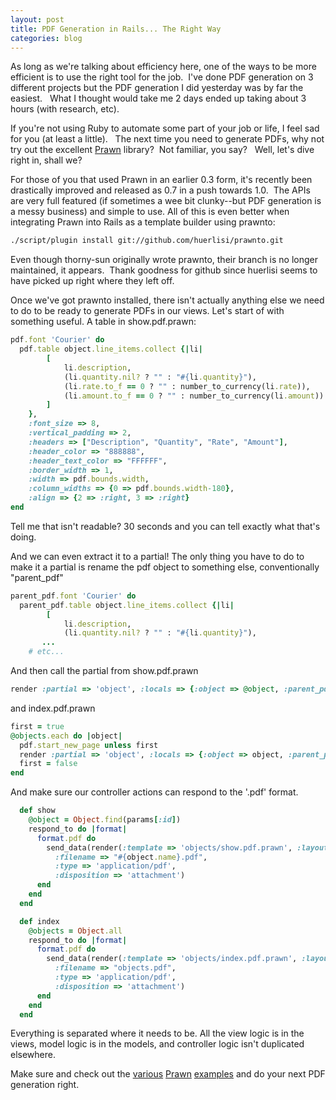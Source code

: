 ```yaml
---
layout: post
title: PDF Generation in Rails... The Right Way
categories: blog
---
```

As long as we're talking about efficiency here, one of the ways to be more efficient is to use the right tool for the job.  I've done PDF generation on 3 different projects but the PDF generation I did yesterday was by far the easiest.   What I thought would take me 2 days ended up taking about 3 hours (with research, etc).

If you're not using Ruby to automate some part of your job or life, I feel sad for you (at least a little).   The next time you need to generate PDFs, why not try out the excellent <a title="Prawn : PDF Generation Done Right" href="http://github.com/sandal/prawn" target="_blank">Prawn</a> library?  Not familiar, you say?   Well, let's dive right in, shall we?

For those of you that used Prawn in an earlier 0.3 form, it's recently been drastically improved and released as 0.7 in a push towards 1.0.  The APIs are very full featured (if sometimes a wee bit clunky--but PDF generation is a messy business) and simple to use.  All of this is even better when integrating Prawn into Rails as a template builder using prawnto:

``` bash
./script/plugin install git://github.com/huerlisi/prawnto.git
```

Even though thorny-sun originally wrote prawnto, their branch is no longer maintained, it appears.  Thank goodness for github since huerlisi seems to have picked up right where they left off.

Once we've got prawnto installed, there isn't actually anything else we need to do to be ready to generate PDFs in our views.   Let's start of with something useful.   A table in show.pdf.prawn:

``` ruby
pdf.font 'Courier' do
  pdf.table object.line_items.collect {|li| 
  		[ 
  			li.description, 
  			(li.quantity.nil? ? "" : "#{li.quantity}"), 
  			(li.rate.to_f == 0 ? "" : number_to_currency(li.rate)), 
  			(li.amount.to_f == 0 ? "" : number_to_currency(li.amount))
  		]
  	}, 
  	:font_size => 8,
  	:vertical_padding => 2,
  	:headers => ["Description", "Quantity", "Rate", "Amount"],
  	:header_color => "888888",
  	:header_text_color => "FFFFFF",
  	:border_width => 1,
  	:width => pdf.bounds.width,
  	:column_widths => {0 => pdf.bounds.width-180},
  	:align => {2 => :right, 3 => :right}
end
```

Tell me that isn't readable?   30 seconds and you can tell exactly what that's doing.

And we can even extract it to a partial!   The only thing you have to do to make it a partial is rename the pdf object to something else, conventionally "parent_pdf"

``` ruby
parent_pdf.font 'Courier' do
  parent_pdf.table object.line_items.collect {|li| 
  		[ 
  			li.description, 
  			(li.quantity.nil? ? "" : "#{li.quantity}"), 
       ...
    # etc...
```

And then call the partial from show.pdf.prawn

``` ruby
render :partial => 'object', :locals => {:object => @object, :parent_pdf => pdf}
```

and index.pdf.prawn

``` ruby
first = true
@objects.each do |object|
  pdf.start_new_page unless first
  render :partial => 'object', :locals => {:object => object, :parent_pdf => pdf}
  first = false
end
```

And make sure our controller actions can respond to the '.pdf' format.

``` ruby
  def show
    @object = Object.find(params[:id])
    respond_to do |format| 
      format.pdf do
        send_data(render(:template => 'objects/show.pdf.prawn', :layout => false), 
          :filename => "#{object.name}.pdf", 
          :type => 'application/pdf', 
          :disposition => 'attachment')
      end
    end
  end

  def index
    @objects = Object.all
    respond_to do |format| 
      format.pdf do
        send_data(render(:template => 'objects/index.pdf.prawn', :layout => false), 
          :filename => "objects.pdf", 
          :type => 'application/pdf', 
          :disposition => 'attachment')
      end
    end
  end
```

Everything is separated where it needs to be.  All the view logic is in the views, model logic is in the models, and controller logic isn't duplicated elsewhere.  

Make sure and check out the <a href="http://github.com/sandal/prawn/tree/master/examples/">various</a> <a href="http://github.com/sandal/prawn-layout/tree/master/examples/">Prawn</a> <a href="http://github.com/madriska/prawn-security/tree/stable/examples">examples</a> and do your next PDF generation right.

